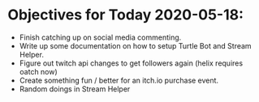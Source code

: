 # Objectives for Today 2020-05-18:

- Finish catching up on social media commenting.
- Write up some documentation on how to setup Turtle Bot and Stream Helper.
- Figure out twitch api changes to get followers again (helix requires oatch now)
- Create something fun / better for an itch.io purchase event.
- Random doings in Stream Helper
